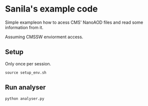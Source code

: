 # Sanila's example code

Simple exampleon how to acess CMS' NanoAOD files and read some information from it.

Assuming CMSSW enviorment access.

## Setup

Only once per session.

```
source setup_env.sh
```

## Run analyser

```
python analyser.py
```
